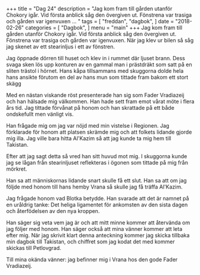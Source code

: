 +++
title = "Dag 24"
description = "Jag kom fram till gården utanför Chokory igår. Vid första anblick såg den övergiven ut. Fönstrena var trasiga och gården var igenvuxen ... "
tags = [
    "freddan",
    "dagbok",
]
date = "2018-02-26"
categories = [
    "Dagbok",
]
menu = "main"
+++
Jag kom fram till gården utanför Chokory igår. Vid första anblick såg den övergiven ut. Fönstrena var trasiga och gården var igenvuxen. När jag klev ur bilen så såg jag skenet av ett stearinljus i ett av fönstren.

Jag öppnade dörren till huset och klev in i rummet där ljuset brann. Dess svaga sken lös upp konturen av en gammal man i prästdräkt som satt på en sliten trästol i hörnet. Hans kåpa tillsammans med skuggorna dolde hela hans ansikte förutom en del av hans mun som tittade fram bakom ett stort skägg

Med en nästan viskande röst presenterade han sig som Fader Vradiazeij och han hälsade mig välkommen. Han hade sett fram emot vårat möte i flera års tid. Jag tittade förvånat på honom och han skrattade på ett både ondskefullt men vänligt vis.

Han frågade mig om jag var nöjd med min vistelse i Regionen. Jag förklarade för honom att platsen skrämde mig och att folkets lidande gjorde mig illa. Jag ville bara hitta Al'Kazim så att jag kunde ta mig hem till Takistan.

Efter att jag sagt detta så vred han sitt huvud mot mig. I skuggorna kunde jag se lågan från stearinljuset reflekteras i ögonen som tittade på mig från mörkret.

Han sa att människornas lidande snart skulle få ett slut. Han sa att om jag följde med honom till hans hemby Vrana så skulle jag få träffa Al'Kazim.

Jag frågade honom vad Blotka betydde. Han svarade att det är namnet på en uråldrig tanke: Det heliga ligamentet för ankomsten av den sista dagen och återfödelsen av den nya kroppen.

Han säger sig veta vem jag är och att mitt minne kommer att återvända om jag följer med honom. Han säger också att mina vänner kommer att leta efter mig. När jag skrivit klart denna anteckning kommer jag skicka tillbaka min dagbok till Takistan, och chiffret som jag kodat det med kommer skickas till Petlovgrad.

Till mina okända vänner: jag befinner mig i Vrana hos den gode Fader Vradiazeij.
